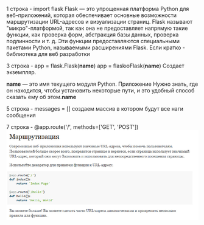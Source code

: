 1 строка - import flask
Flask — это упрощенная платформа Python для веб-приложений, которая обеспечивает основные возможности маршрутизации URL-адресов и визуализации страниц.
Flask называют "микро"-платформой, так как она не предоставляет напрямую такие функции, как проверка форм, абстракция базы данных, проверка подлинности и т. д. Эти функции предоставляются специальными пакетами Python, называемыми расширениями Flask.
Если кратко - библиотека для веб разработки


3 строка - app = flask.Flask(__name__)
app = flaskюFlask(__name__) Создает экземпляр.

__name__ — это имя текущего модуля Python. Приложение Нужно знать, где он находится, чтобы установить некоторые пути, и это удобный способ сказать ему об этом.__name__

5 строка - messages = []
создаем массив в котором будут все наги сообщения

7 строка - @app.route('/', methods=['GET', 'POST'])
![route](https://github.com/allelleo/dod/blob/main/app/v3/photo_2023-04-24_22-43-18.jpg)

